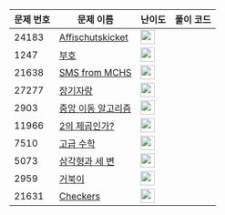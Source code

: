 | 문제 번호 | 문제 이름 | 난이도 | 풀이 코드 |
| --- | --- | --- | --- |
| 24183 | [Affischutskicket](https://www.acmicpc.net/problem/24183) | <img height="25px" width="25px=" src="https://static.solved.ac/tier_small/2.svg"/> |  |
| 1247 | [부호](https://www.acmicpc.net/problem/1247) | <img height="25px" width="25px=" src="https://static.solved.ac/tier_small/3.svg"/> |  |
| 21638 | [SMS from MCHS](https://www.acmicpc.net/problem/21638) | <img height="25px" width="25px=" src="https://static.solved.ac/tier_small/2.svg"/> |  |
| 27277 | [장기자랑](https://www.acmicpc.net/problem/27277) | <img height="25px" width="25px=" src="https://static.solved.ac/tier_small/7.svg"/> |  |
| 2903 | [중앙 이동 알고리즘](https://www.acmicpc.net/problem/2903) | <img height="25px" width="25px=" src="https://static.solved.ac/tier_small/3.svg"/> |  |
| 11966 | [2의 제곱인가?](https://www.acmicpc.net/problem/11966) | <img height="25px" width="25px=" src="https://static.solved.ac/tier_small/3.svg"/> |  |
| 7510 | [고급 수학](https://www.acmicpc.net/problem/7510) | <img height="25px" width="25px=" src="https://static.solved.ac/tier_small/3.svg"/> |  |
| 5073 | [삼각형과 세 변](https://www.acmicpc.net/problem/5073) | <img height="25px" width="25px=" src="https://static.solved.ac/tier_small/3.svg"/> |  |
| 2959 | [거북이](https://www.acmicpc.net/problem/2959) | <img height="25px" width="25px=" src="https://static.solved.ac/tier_small/3.svg"/> |  |
| 21631 | [Checkers](https://www.acmicpc.net/problem/21631) | <img height="25px" width="25px=" src="https://static.solved.ac/tier_small/2.svg"/> |  |
